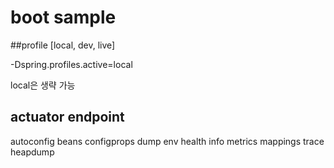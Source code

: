 # boot sample
##profile
[local, dev, live]

-Dspring.profiles.active=local

local은 생략 가능



## actuator endpoint
autoconfig
beans
configprops
dump
env
health
info
metrics
mappings
trace
heapdump
